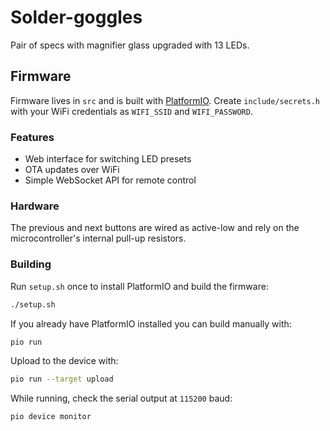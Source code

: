 # Solder-goggles

Pair of specs with magnifier glass upgraded with 13 LEDs.

## Firmware

Firmware lives in `src` and is built with [PlatformIO](https://platformio.org/).
Create `include/secrets.h` with your WiFi credentials as `WIFI_SSID` and
`WIFI_PASSWORD`.

### Features
- Web interface for switching LED presets
- OTA updates over WiFi
- Simple WebSocket API for remote control

### Hardware
The previous and next buttons are wired as active-low and rely on the microcontroller's internal pull-up resistors.

### Building
Run `setup.sh` once to install PlatformIO and build the firmware:

```bash
./setup.sh
```

If you already have PlatformIO installed you can build manually with:

```bash
pio run
```

Upload to the device with:

```bash
pio run --target upload
```

While running, check the serial output at `115200` baud:

```bash
pio device monitor
```
